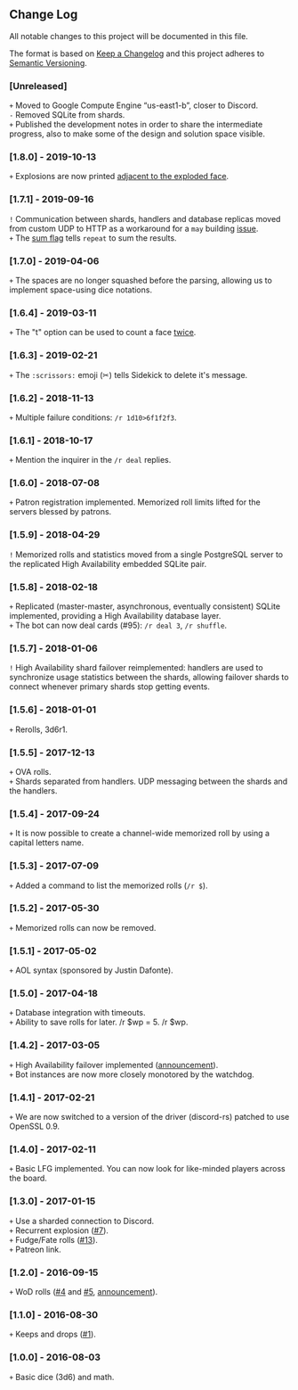 ## Change Log
All notable changes to this project will be documented in this file.

The format is based on [Keep a Changelog](http://keepachangelog.com/) and this project adheres to [Semantic Versioning](http://semver.org/).

### [Unreleased]
`+` Moved to Google Compute Engine “us-east1-b”, closer to Discord.  
`-` Removed SQLite from shards.  
`+` Published the development notes in order to share the intermediate progress, also to make some of the design and solution space visible.  

### [1.8.0] - 2019-10-13
`+` Explosions are now printed [adjacent to the exploded face](https://github.com/ArtemGr/Sidekick/issues/71#issuecomment-541403654).

### [1.7.1] - 2019-09-16
`!` Communication between shards, handlers and database replicas moved from custom UDP to HTTP as a workaround for a `may` building [issue](https://github.com/ArtemGr/Sidekick/issues/195#issuecomment-511734402).  
`+` The [sum flag](https://github.com/ArtemGr/Sidekick/issues/181#issuecomment-531603458) tells `repeat` to sum the results.

### [1.7.0] - 2019-04-06
`+` The spaces are no longer squashed before the parsing, allowing us to implement space-using dice notations.

### [1.6.4] - 2019-03-11
`+` The "t" option can be used to count a face [twice](https://github.com/ArtemGr/Sidekick/issues/151).

### [1.6.3] - 2019-02-21
`+` The `:scrissors:` emoji (✂) tells Sidekick to delete it's message.

### [1.6.2] - 2018-11-13
`+` Multiple failure conditions: `/r 1d10>6f1f2f3`.

### [1.6.1] - 2018-10-17
`+` Mention the inquirer in the `/r deal` replies.

### [1.6.0] - 2018-07-08
`+` Patron registration implemented. Memorized roll limits lifted for the servers blessed by patrons.

### [1.5.9] - 2018-04-29
`!` Memorized rolls and statistics moved from a single PostgreSQL server to the replicated High Availability embedded SQLite pair.

### [1.5.8] - 2018-02-18
`+` Replicated (master-master, asynchronous, eventually consistent) SQLite implemented, providing a High Availability database layer.  
`+` The bot can now deal cards (#95): `/r deal 3`, `/r shuffle`.

### [1.5.7] - 2018-01-06
`!` High Availability shard failover reimplemented: handlers are used to synchronize usage statistics between the shards,
    allowing failover shards to connect whenever primary shards stop getting events.

### [1.5.6] - 2018-01-01
`+` Rerolls, 3d6r1.

### [1.5.5] - 2017-12-13
`+` OVA rolls.  
`+` Shards separated from handlers. UDP messaging between the shards and the handlers.

### [1.5.4] - 2017-09-24
`+` It is now possible to create a channel-wide memorized roll by using a capital letters name.

### [1.5.3] - 2017-07-09
`+` Added a command to list the memorized rolls (`/r $`).

### [1.5.2] - 2017-05-30
`+` Memorized rolls can now be removed.

### [1.5.1] - 2017-05-02
`+` AOL syntax (sponsored by Justin Dafonte).

### [1.5.0] - 2017-04-18
`+` Database integration with timeouts.  
`+` Ability to save rolls for later. /r $wp = 5. /r $wp.

### [1.4.2] - 2017-03-05
`+` High Availability failover implemented ([announcement](https://www.reddit.com/r/discordapp/comments/5xjqia/the_bots_on_high_and_available/)).  
`+` Bot instances are now more closely monotored by the watchdog.

### [1.4.1] - 2017-02-21
`+` We are now switched to a version of the driver (discord-rs) patched to use OpenSSL 0.9.

### [1.4.0] - 2017-02-11
`+` Basic LFG implemented. You can now look for like-minded players across the board.

### [1.3.0] - 2017-01-15
`+` Use a sharded connection to Discord.  
`+` Recurrent explosion ([#7](https://github.com/ArtemGr/Sidekick/issues/7)).  
`+` Fudge/Fate rolls ([#13](https://github.com/ArtemGr/Sidekick/issues/13)).  
`+` Patreon link.

### [1.2.0] - 2016-09-15
`+` WoD rolls ([#4](https://github.com/ArtemGr/Sidekick/issues/4) and [#5](https://github.com/ArtemGr/Sidekick/issues/5),
[announcement](https://www.reddit.com/r/discordapp/comments/53hdz1/wod_support_landed_in_sidekick/)).

### [1.1.0] - 2016-08-30
`+` Keeps and drops ([#1](https://github.com/ArtemGr/Sidekick/issues/1)).

### [1.0.0] - 2016-08-03
`+` Basic dice (3d6) and math.

